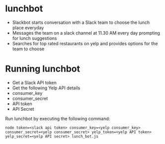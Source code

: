 # lunchbot

* Slackbot starts conversation with a Slack team to choose the lunch place everyday
* Messages the team on a slack channel at 11.30 AM every day prompting for lunch suggestions
* Searches for top rated restaurants on yelp and provides options for the team to choose

# Running lunchbot

* Get a Slack API token
* Get the following Yelp API details
 * consumer_key
 * consumer_secret
 * API token
 * API Secret

Run lunchbot by executing the following command:
```
node token=<slack api token> consumer_key=<yelp consumer_key> consumer_secret=<yelp consumer_secret> yelp_token=<yelp API token> yelp_secret=<yelp API secret> lunch_bot.js
```
